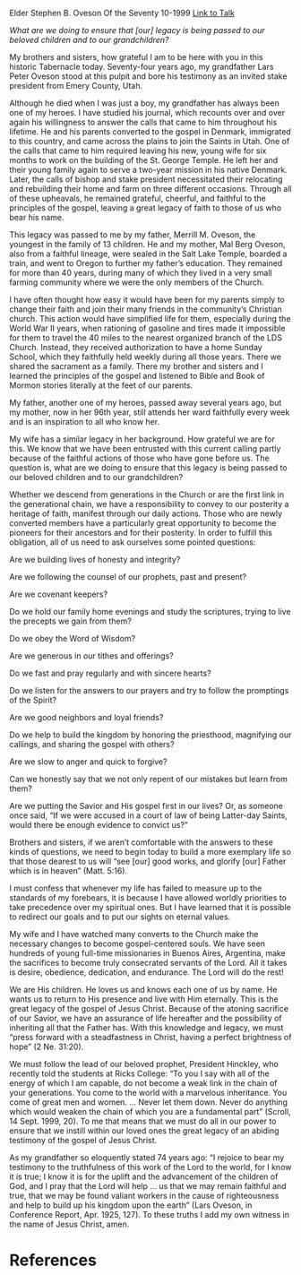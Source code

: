 Elder Stephen B. Oveson
Of the Seventy
10-1999
[Link to Talk](https://www.churchofjesuschrist.org/study/general-conference/1999/10/our-legacy?lang=eng)

_What are we doing to ensure that [our] legacy is being passed to our beloved children and to our grandchildren?_

My brothers and sisters, how grateful I am to be here with you in this historic Tabernacle today. Seventy-four years ago, my grandfather Lars Peter Oveson stood at this pulpit and bore his testimony as an invited stake president from Emery County, Utah.

Although he died when I was just a boy, my grandfather has always been one of my heroes. I have studied his journal, which recounts over and over again his willingness to answer the calls that came to him throughout his lifetime. He and his parents converted to the gospel in Denmark, immigrated to this country, and came across the plains to join the Saints in Utah. One of the calls that came to him required leaving his new, young wife for six months to work on the building of the St. George Temple. He left her and their young family again to serve a two-year mission in his native Denmark. Later, the calls of bishop and stake president necessitated their relocating and rebuilding their home and farm on three different occasions. Through all of these upheavals, he remained grateful, cheerful, and faithful to the principles of the gospel, leaving a great legacy of faith to those of us who bear his name.

This legacy was passed to me by my father, Merrill M. Oveson, the youngest in the family of 13 children. He and my mother, Mal Berg Oveson, also from a faithful lineage, were sealed in the Salt Lake Temple, boarded a train, and went to Oregon to further my father’s education. They remained for more than 40 years, during many of which they lived in a very small farming community where we were the only members of the Church.

I have often thought how easy it would have been for my parents simply to change their faith and join their many friends in the community’s Christian church. This action would have simplified life for them, especially during the World War II years, when rationing of gasoline and tires made it impossible for them to travel the 40 miles to the nearest organized branch of the LDS Church. Instead, they received authorization to have a home Sunday School, which they faithfully held weekly during all those years. There we shared the sacrament as a family. There my brother and sisters and I learned the principles of the gospel and listened to Bible and Book of Mormon stories literally at the feet of our parents.

My father, another one of my heroes, passed away several years ago, but my mother, now in her 96th year, still attends her ward faithfully every week and is an inspiration to all who know her.

My wife has a similar legacy in her background. How grateful we are for this. We know that we have been entrusted with this current calling partly because of the faithful actions of those who have gone before us. The question is, what are we doing to ensure that this legacy is being passed to our beloved children and to our grandchildren?

Whether we descend from generations in the Church or are the first link in the generational chain, we have a responsibility to convey to our posterity a heritage of faith, manifest through our daily actions. Those who are newly converted members have a particularly great opportunity to become the pioneers for their ancestors and for their posterity. In order to fulfill this obligation, all of us need to ask ourselves some pointed questions:





Are we building lives of honesty and integrity?





Are we following the counsel of our prophets, past and present?





Are we covenant keepers?





Do we hold our family home evenings and study the scriptures, trying to live the precepts we gain from them?





Do we obey the Word of Wisdom?





Are we generous in our tithes and offerings?





Do we fast and pray regularly and with sincere hearts?





Do we listen for the answers to our prayers and try to follow the promptings of the Spirit?





Are we good neighbors and loyal friends?





Do we help to build the kingdom by honoring the priesthood, magnifying our callings, and sharing the gospel with others?





Are we slow to anger and quick to forgive?





Can we honestly say that we not only repent of our mistakes but learn from them?





Are we putting the Savior and His gospel first in our lives? Or, as someone once said, “If we were accused in a court of law of being Latter-day Saints, would there be enough evidence to convict us?”





Brothers and sisters, if we aren’t comfortable with the answers to these kinds of questions, we need to begin today to build a more exemplary life so that those dearest to us will “see [our] good works, and glorify [our] Father which is in heaven” (Matt. 5:16).

I must confess that whenever my life has failed to measure up to the standards of my forebears, it is because I have allowed worldly priorities to take precedence over my spiritual ones. But I have learned that it is possible to redirect our goals and to put our sights on eternal values.

My wife and I have watched many converts to the Church make the necessary changes to become gospel-centered souls. We have seen hundreds of young full-time missionaries in Buenos Aires, Argentina, make the sacrifices to become truly consecrated servants of the Lord. All it takes is desire, obedience, dedication, and endurance. The Lord will do the rest!

We are His children. He loves us and knows each one of us by name. He wants us to return to His presence and live with Him eternally. This is the great legacy of the gospel of Jesus Christ. Because of the atoning sacrifice of our Savior, we have an assurance of life hereafter and the possibility of inheriting all that the Father has. With this knowledge and legacy, we must “press forward with a steadfastness in Christ, having a perfect brightness of hope” (2 Ne. 31:20).

We must follow the lead of our beloved prophet, President Hinckley, who recently told the students at Ricks College: “To you I say with all of the energy of which I am capable, do not become a weak link in the chain of your generations. You come to the world with a marvelous inheritance. You come of great men and women. … Never let them down. Never do anything which would weaken the chain of which you are a fundamental part” (Scroll, 14 Sept. 1999, 20). To me that means that we must do all in our power to ensure that we instill within our loved ones the great legacy of an abiding testimony of the gospel of Jesus Christ.

As my grandfather so eloquently stated 74 years ago: “I rejoice to bear my testimony to the truthfulness of this work of the Lord to the world, for I know it is true; I know it is for the uplift and the advancement of the children of God, and I pray that the Lord will help … us that we may remain faithful and true, that we may be found valiant workers in the cause of righteousness and help to build up his kingdom upon the earth” (Lars Oveson, in Conference Report, Apr. 1925, 127). To these truths I add my own witness in the name of Jesus Christ, amen.

# References
